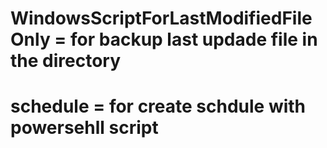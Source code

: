 # WindowsScriptForLastModifiedFileOnly  = for backup last updade file in the directory
# schedule = for create schdule with powersehll script
